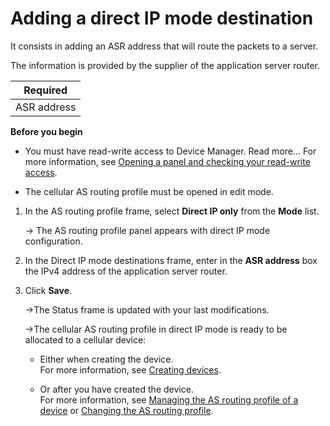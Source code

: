 
# Adding a direct IP mode destination

It consists in adding an ASR address that will route the packets to a
server.

The information is provided by the supplier of the application server
router.

| Required    |
|-------------|
| ASR address |

**Before you begin**

- You must have read-write access to Device Manager. Read more\... For
  more information, see [Opening a panel and checking your read-write access](../device-manager-user-guide/use-interface.md#opening-a-panel-and-checking-your-read-write-access).

- The cellular AS routing profile must be opened in edit mode.

1.  In the AS routing profile frame, select **Direct IP only** from the
    **Mode** list.

    -\> The AS routing profile panel appears with direct IP mode
    configuration.

2.  In the Direct IP mode destinations frame, enter in the **ASR
    address** box the IPv4 address of the application server router.

3.  Click **Save**.

    -\>The Status frame is updated with your last modifications.

    -\>The cellular AS routing profile in direct IP mode is ready to be
    allocated to a cellular device:

    - Either when creating the device.  
      For more information, see [Creating devices](../device-manager-user-guide/create-devices/index).

    - Or after you have created the device.  
      For more information, see [Managing the AS routing profile of a device](../device-manager-user-guide/manage-device-network/manage-as-routing-profile-device)
      or [Changing the AS routing profile](../device-manager-user-guide/manage-device-network/manage-as-routing-profile-device.md#changing-the-as-routing-profile).
